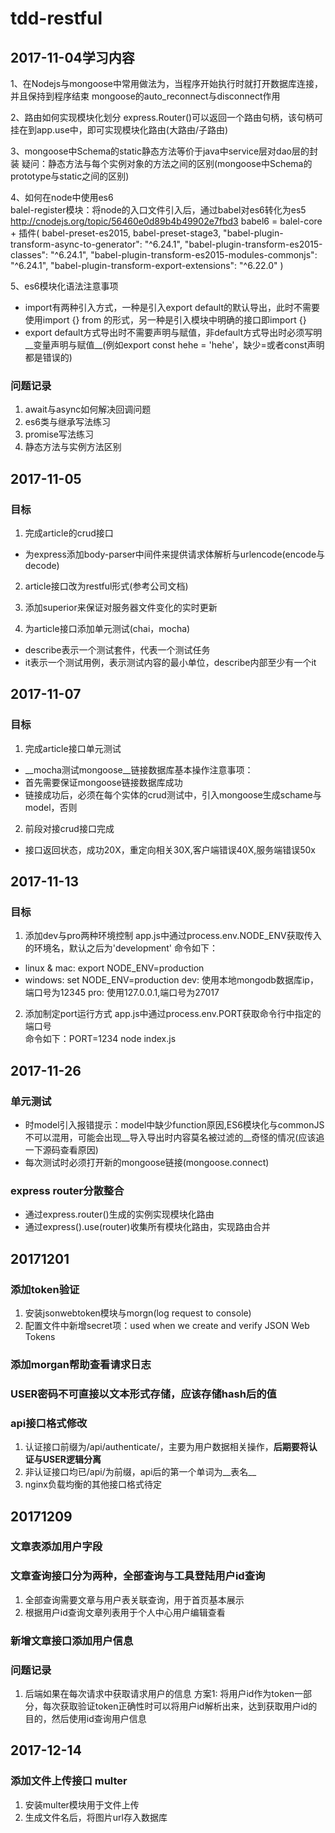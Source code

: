 # tdd-restful
## 2017-11-04学习内容
1、在Nodejs与mongoose中常用做法为，当程序开始执行时就打开数据库连接，并且保持到程序结束
mongoose的auto_reconnect与disconnect作用

2、路由如何实现模块化划分
express.Router()可以返回一个路由句柄，该句柄可挂在到app.use中，即可实现模块化路由(大路由/子路由)

3、mongoose中Schema的static静态方法等价于java中service层对dao层的封装
疑问：静态方法与每个实例对象的方法之间的区别(mongoose中Schema的prototype与static之间的区别)

4、如何在node中使用es6  
balel-register模块：将node的入口文件引入后，通过babel对es6转化为es5
http://cnodejs.org/topic/56460e0d89b4b49902e7fbd3
babel6 = balel-core + 插件(
    babel-preset-es2015, babel-preset-stage3, 
    "babel-plugin-transform-async-to-generator": "^6.24.1",
    "babel-plugin-transform-es2015-classes": "^6.24.1",
    "babel-plugin-transform-es2015-modules-commonjs": "^6.24.1",
    "babel-plugin-transform-export-extensions": "^6.22.0"
)

5、es6模块化语法注意事项  
- import有两种引入方式，一种是引入export default的默认导出，此时不需要使用import {} from 的形式，另一种是引入模块中明确的接口即import {}
- export default方式导出时不需要声明与赋值，非default方式导出时必须写明__变量声明与赋值__(例如export const hehe = 'hehe'，缺少=或者const声明都是错误的)

### 问题记录
1. await与async如何解决回调问题
2. es6类与继承写法练习
3. promise写法练习
4. 静态方法与实例方法区别

## 2017-11-05
### 目标
1. 完成article的crud接口  
- 为express添加body-parser中间件来提供请求体解析与urlencode(encode与decode)

2. article接口改为restful形式(参考公司文档)

3. 添加superior来保证对服务器文件变化的实时更新

4. 为article接口添加单元测试(chai，mocha)
- describe表示一个测试套件，代表一个测试任务
- it表示一个测试用例，表示测试内容的最小单位，describe内部至少有一个it

## 2017-11-07
### 目标
1. 完成article接口单元测试
- __mocha测试mongoose__链接数据库基本操作注意事项：
- 首先需要保证mongoose链接数据库成功
- 链接成功后，必须在每个实体的crud测试中，引入mongoose生成schame与model，否则

2. 前段对接crud接口完成
- 接口返回状态，成功20X，重定向相关30X,客户端错误40X,服务端错误50x

## 2017-11-13
### 目标
1. 添加dev与pro两种环境控制
app.js中通过process.env.NODE_ENV获取传入的环境名，默认之后为'development'
命令如下：
- linux & mac: export NODE_ENV=production
- windows: set NODE_ENV=production
dev: 使用本地mongodb数据库ip，端口号为12345
pro: 使用127.0.0.1,端口号为27017

2. 添加制定port运行方式
app.js中通过process.env.PORT获取命令行中指定的端口号  
命令如下：PORT=1234 node index.js

## 2017-11-26
### 单元测试
- 时model引入报错提示：model中缺少function原因,ES6模块化与commonJS不可以混用，可能会出现__导入导出时内容莫名被过滤的__奇怪的情况(应该追一下源码查看原因)
- 每次测试时必须打开新的mongoose链接(mongoose.connect)

### express router分散整合
- 通过express.router()生成的实例实现模块化路由
- 通过express().use(router)收集所有模块化路由，实现路由合并

## 20171201
### 添加token验证
1. 安装jsonwebtoken模块与morgn(log request to console)
2. 配置文件中新增secret项：used when we create and verify JSON Web Tokens

### 添加morgan帮助查看请求日志
### USER密码不可直接以文本形式存储，应该存储hash后的值
### api接口格式修改
1. 认证接口前缀为/api/authenticate/，主要为用户数据相关操作，__后期要将认证与USER逻辑分离__
2. 非认证接口均已/api/为前缀，api后的第一个单词为__表名__
3. nginx负载均衡的其他接口格式待定

## 20171209
### 文章表添加用户字段
### 文章查询接口分为两种，全部查询与工具登陆用户id查询
1. 全部查询需要文章与用户表关联查询，用于首页基本展示
2. 根据用户id查询文章列表用于个人中心用户编辑查看

### 新增文章接口添加用户信息

### 问题记录
1. 后端如果在每次请求中获取请求用户的信息
方案1: 将用户id作为token一部分，每次获取验证token正确性时可以将用户id解析出来，达到获取用户id的目的，然后使用id查询用户信息

## 2017-12-14
### 添加文件上传接口 multer
1. 安装multer模块用于文件上传
2. 生成文件名后，将图片url存入数据库
